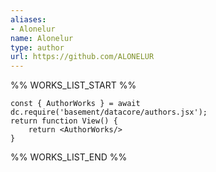 ```yaml
---
aliases:
- Alonelur
name: Alonelur
type: author
url: https://github.com/ALONELUR
---
```



%% WORKS_LIST_START %%

```datacorejsx
const { AuthorWorks } = await dc.require('basement/datacore/authors.jsx');
return function View() {
    return <AuthorWorks/>
}
```
%% WORKS_LIST_END %%